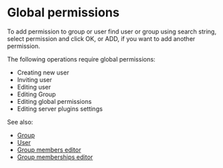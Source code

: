 <!-- TITLE: Global permissions -->
<!-- SUBTITLE: -->

# Global permissions
 
To add permission to group or user find user or group using search string, 
select permission and click OK, or ADD, if you want to add another permission.

The following operations require global permissions:

  * Creating new user
  * Inviting user
  * Editing user
  * Editing Group
  * Editing global permissions
  * Editing server plugins settings

See also:

  * [Group](../govern/group.md)
  * [User](user.md)
  * [Group members editor](edit-group-members.md)
  * [Group memberships editor](edit-group-memberships.md)
